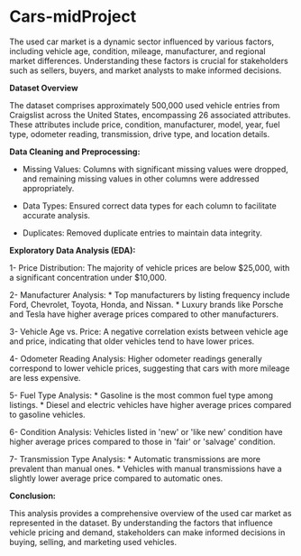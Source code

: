 # Cars-midProject
The used car market is a dynamic sector influenced by various factors, including vehicle age, condition, mileage, manufacturer, and regional market differences. Understanding these factors is crucial for stakeholders such as sellers, buyers, and market analysts to make informed decisions. 

**Dataset Overview**

The dataset comprises approximately 500,000 used vehicle entries from Craigslist across the United States, encompassing 26 associated attributes. These attributes include price, condition, manufacturer, model, year, fuel type, odometer reading, transmission, drive type, and location details. 

**Data Cleaning and Preprocessing:**
  * Missing Values: Columns with significant missing values were dropped, and remaining missing values in other columns were addressed 
    appropriately.
  
  * Data Types: Ensured correct data types for each column to facilitate accurate analysis.
  
  * Duplicates: Removed duplicate entries to maintain data integrity.

**Exploratory Data Analysis (EDA):**

   1- Price Distribution: The majority of vehicle prices are below $25,000, with a significant concentration under $10,000.

   2- Manufacturer Analysis:
      * Top manufacturers by listing frequency include Ford, Chevrolet, Toyota, Honda, and Nissan.
      * Luxury brands like Porsche and Tesla have higher average prices compared to other manufacturers.
         
   3- Vehicle Age vs. Price: A negative correlation exists between vehicle age and price, indicating that older vehicles tend to have lower prices.

   4- Odometer Reading Analysis: Higher odometer readings generally correspond to lower vehicle prices, suggesting that cars with more mileage are 
         less expensive.

   5- Fuel Type Analysis:
     * Gasoline is the most common fuel type among listings.
     * Diesel and electric vehicles have higher average prices compared to gasoline vehicles.

   6- Condition Analysis: Vehicles listed in 'new' or 'like new' condition have higher average prices compared to those in 'fair' or 'salvage' 
           condition.
    
   7- Transmission Type Analysis:
       * Automatic transmissions are more prevalent than manual ones.
       * Vehicles with manual transmissions have a slightly lower average price compared to automatic ones.
       

**Conclusion:**

This analysis provides a comprehensive overview of the used car market as represented in the dataset. By understanding the factors that influence vehicle pricing and demand, stakeholders can make informed decisions in buying, selling, and marketing used vehicles.
